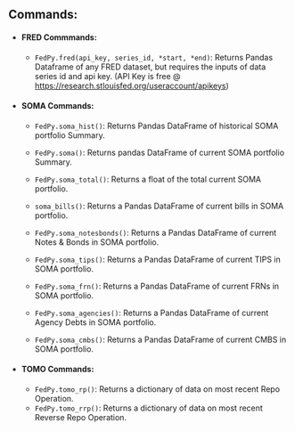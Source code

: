 ## Commands:

 - #### FRED Commmands:
    - `FedPy.fred(api_key, series_id, *start, *end)`: Returns Pandas Dataframe
                                                   of any FRED dataset, but requires
                                                   the inputs of data series id and api key. (API Key is free @ https://research.stlouisfed.org/useraccount/apikeys)
                                                

 - #### SOMA Commands:
    - `FedPy.soma_hist()`: Returns Pandas DataFrame of
                  historical SOMA portfolio Summary.
                  
    - `FedPy.soma()`: Returns pandas DataFrame of
            current SOMA portfolio Summary.
            
    - `FedPy.soma_total()`: Returns a float of the total
                   current SOMA portfolio.
                   
    - `soma_bills()`: Returns a Pandas DataFrame of
                   current bills in SOMA portfolio.
                   
    - `FedPy.soma_notesbonds()`: Returns a Pandas DataFrame of
                        current Notes & Bonds in SOMA portfolio.
                        
    - `FedPy.soma_tips()`: Returns a Pandas DataFrame of 
                  current TIPS in SOMA portfolio.
                  
    - `FedPy.soma_frn()`: Returns a Pandas DataFrame of
                  current FRNs in SOMA portfolio.
                  
    - `FedPy.soma_agencies()`: Returns a Pandas DataFrame of
                      current Agency Debts in SOMA portfolio.
                      
    - `FedPy.soma_cmbs()`: Returns a Pandas DataFrame of
                  current CMBS in SOMA portfolio.

 - #### TOMO Commands:
    - `FedPy.tomo_rp()`: Returns a dictionary of data on
                   most recent Repo Operation.
    -  `FedPy.tomo_rrp()`: Returns a dictionary of data on
                   most recent Reverse Repo Operation.
